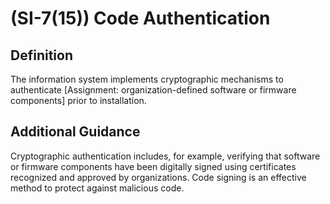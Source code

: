 
# (SI-7(15)) Code Authentication

## Definition

The information system implements cryptographic mechanisms to authenticate [Assignment: organization-defined software or firmware components] prior to installation.

## Additional Guidance

Cryptographic authentication includes, for example, verifying that software or firmware components have been digitally signed using certificates recognized and approved by organizations. Code signing is an effective method to protect against malicious code.
